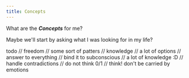 ```yaml
---
title: Concepts
---
```

What are the ***Concepts*** for me? 

Maybe we'll start by asking what I was looking for in my life?

todo
// freedom
// some sort of patters
// knowledge
// a lot of options
// answer to everything
// bind it to subconscious
// a lot of knowledge :D
// handle contradictions
// do not think 0/1
// think! don't be carried by emotions